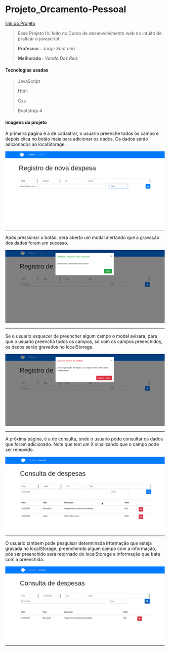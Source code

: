 # Projeto_Orcamento-Pessoal 
[link do Projeto](https://hungry-wilson-8a5a0a.netlify.app/)
> Esse Projeto foi feito no Curso de desenvolvimento web no intuito de praticar o javascript.
>
>**Professor** : _Jorge Sant ana_
>
>**Melhorado** : _Vando Dos Reis_


#### Tecnologias usadas
> JavaScript
>
> Html
>
> Css
>
> Bootstrap 4




#### Imagens do projeto

A primeira pagina é a de cadastrar, o usuario preenche todos os campo e depois clica no botão mais para adicionar os dados. Os dados serão adicionados ao localStorage.  



![orcamento](imagens_orcamento/imagem1.png)

***

Após pressionar o botão, sera aberto um modal alertando que a gravação dos dados foram um sucesso.  



![orcamento](imagens_orcamento/imagem2.png)

***

Se o usuario esquecer de preencher algum campo o modal avisara, para que o usuario preencha todos os campos, só com os campos preenchidos, os dados serão gravados no localStorage.  



![orcamento](imagens_orcamento/imagem3.png)

***

A próxima página, é a de consulta, onde o usuario pode consultar os dados que foram adicionado. Note que tem um X sinalizando que o campo pode ser removido.  


![orcamento](imagens_orcamento/imagem4.png)

***

O usuario tambem pode pesquisar determinada irformação que esteja gravada no localStorage, preenchendo algum campo com a informação, pós ser preenchido será retornado do localStorage a informação que bata com a preenchida.  



![orcamento](imagens_orcamento/imagem5.png)


***
